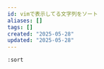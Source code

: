 ```yaml
---
id: vimで表示してる文字列をソート
aliases: []
tags: []
created: "2025-05-28"
updated: "2025-05-28"
---
```


~~~
:sort
~~~
